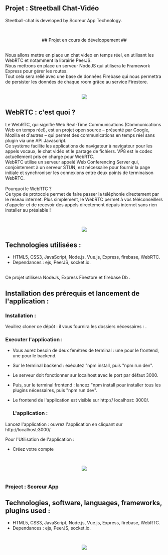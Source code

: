 

## Projet : Streetball Chat-Vidéo  ##

Steetball-chat is developed by Scoreur App Technology.

  <br>
 <p align="center">##  Projet en cours de développement  ##</p>

  <br>
  Nous allons mettre en place un chat video en temps réel, en utilisant les WebRTC et notamment la librairie PeerJS.
   <br>
  Nous mettrons en place un serveur NodeJS qui utilisera le Framework Express pour gérer les routes.
  <br>
  Tout cela sera relié avec une base de données Firebase qui nous permettra de persister les données de chaque room grâce au service Firestore.
   <br>
  <br>
  
   <p align="center">
 <img src="https://user-images.githubusercontent.com/90606431/194546563-ea8288e7-d52b-4c3f-98bd-abdfed095960.png")/>
  
 <br>
 
 ## WebRTC : c'est quoi ? ##
 
 Le WebRTC, qui signifie Web Real-Time Communications (Communications Web en temps réel), est un projet open source – présenté par Google, Mozilla et d'autres – qui permet des communications en temps réel sans plugin via une API Javascript.
 <br>
 Ce système facilite les applications de navigateur à navigateur pour les appels vocaux, le chat vidéo et le partage de fichiers. VP8 est le codec actuellement pris en charge pour WebRTC.
 <br>
 WebRTC utilise un serveur appelé Web Conferencing Server qui, conjointement à un serveur STUN, est nécessaire pour fournir la page initiale et synchroniser les connexions entre deux points de terminaison WebRTC.
 <br>
 <br>
 Pourquoi le WebRTC ?
 <br>
Ce type de protocole permet de faire passer la téléphonie directement par le réseau internet. Plus simplement, le WebRTC permet à vos téléconseillers d'appeler et de recevoir des appels directement depuis internet sans rien installer au préalable !

<br>
   <p align="center">
 <img src="https://user-images.githubusercontent.com/90606431/194547292-96ced190-6ce1-4098-a112-81f01adb34bd.png")/>

<br>


 ## Technologies utilisées : ##
 
- HTML5, CSS3, JavaScript, Node.js, Vue.js, Express, firebase, WebRTC.
- Dependances : ejs, PeerJS, socket.io.

 <br>
 Ce projet utilisera NodeJs, Express Firestore et firebase Db . 
 
 <br>

 ## Installation des prérequis et lancement de l'application : ##

   ### Installation : ###

Veuillez cloner ce dépôt : il vous fournira les  dossiers nécessaires : .



   ### Executer l'application : ###

- Vous aurez besoin de deux fenêtres de terminal : une pour le frontend, une pour le backend. 
- Sur le terminal backend : exécutez "npm install, puis "npm run dev". 
- Le serveur doit fonctionner sur localhost avec le port par défaut 3000. 
- Puis, sur le terminal frontend : lancez "npm install pour installer tous les plugins nécessaires, puis "npm run dev". 
- Le frontend de l'application est visible sur http:// localhost: 3000/.
    
    
    ### L'application :  ###
   
Lancez l'application : ouvrez l'application en cliquant sur http://localhost:3000/

Pour l'Utilisation de l'application : 

- Créez votre compte
<br>
<p align="center">
 <img src="https://user-images.githubusercontent.com/90606431/194548284-e3ae7adb-c609-4cab-995d-19756f2381e9.jpeg")/>

<br>

<br>

### Project  : Scoreur App ###

## Technologies, software, languages, frameworks, plugins used : ##

- HTML5, CSS3, JavaScript, Node.js, Vue.js, Express, firebase, WebRTC.
- Dependances : ejs, PeerJS, socket.io.


<br>
<p align="center">
<img src="https://user-images.githubusercontent.com/90606431/194548325-c42c3cc4-a247-422f-b54f-9f0bde48b8cc.png")/>

<br>



